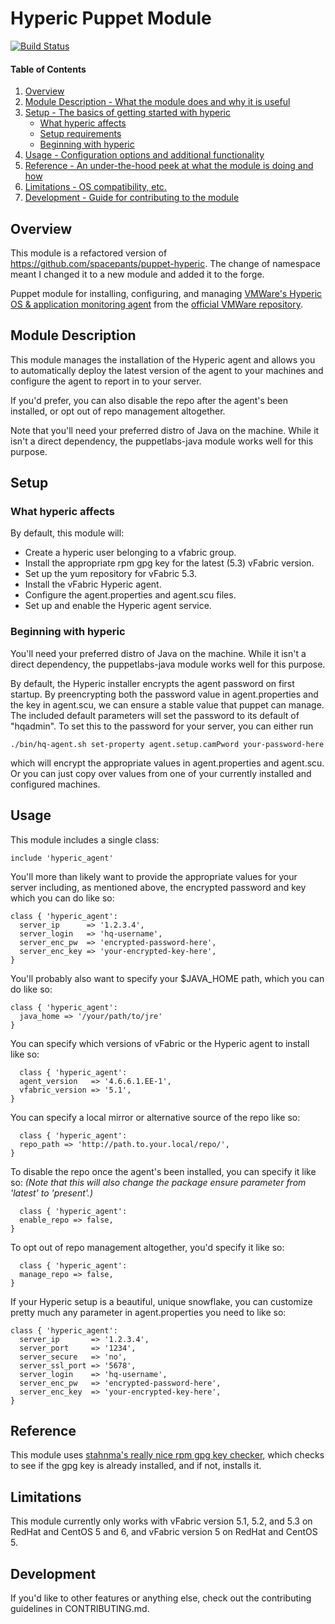 # Hyperic Puppet Module
[![Build Status](https://secure.travis-ci.org/petems/petems-hyperic_agent.svg)](https://travis-ci.org/petems/petems-hyperic_agent)

#### Table of Contents

1. [Overview](#overview)
2. [Module Description - What the module does and why it is useful](#module-description)
3. [Setup - The basics of getting started with hyperic](#setup)
    * [What hyperic affects](#what-hyperic-affects)
    * [Setup requirements](#setup-requirements)
    * [Beginning with hyperic](#beginning-with-hyperic)
4. [Usage - Configuration options and additional functionality](#usage)
5. [Reference - An under-the-hood peek at what the module is doing and how](#reference)
5. [Limitations - OS compatibility, etc.](#limitations)
6. [Development - Guide for contributing to the module](#development)

## Overview

This module is a refactored version of https://github.com/spacepants/puppet-hyperic. The change of namespace meant I changed it to a new module and added it to the forge.

Puppet module for installing, configuring, and managing [VMWare's Hyperic OS & application monitoring agent](http://www.vmware.com/products/vrealize-hyperic) from the [official VMWare repository](http://repo.vmware.com/pub/).

## Module Description

This module manages the installation of the Hyperic agent and allows you to automatically deploy the latest version of the agent to your machines and configure the agent to report in to your server.

If you'd prefer, you can also disable the repo after the agent's been installed, or opt out of repo management altogether.

Note that you'll need your preferred distro of Java on the machine. While it isn't a direct dependency, the puppetlabs-java module works well for this purpose.

## Setup

### What hyperic affects

By default, this module will:
* Create a hyperic user belonging to a vfabric group.
* Install the appropriate rpm gpg key for the latest (5.3) vFabric version.
* Set up the yum repository for vFabric 5.3.
* Install the vFabric Hyperic agent.
* Configure the agent.properties and agent.scu files.
* Set up and enable the Hyperic agent service.

### Beginning with hyperic

You'll need your preferred distro of Java on the machine. While it isn't a direct dependency, the puppetlabs-java module works well for this purpose.

By default, the Hyperic installer encrypts the agent password on first startup. By preencrypting both the password value in agent.properties and the key in agent.scu, we can ensure a stable value that puppet can manage. The included default parameters will set the password to its default of "hqadmin". To set this to the password for your server, you can either run

```shell
./bin/hq-agent.sh set-property agent.setup.camPword your-password-here
```

which will encrypt the appropriate values in agent.properties and agent.scu. Or you can just copy over values from one of your currently installed and configured machines.

## Usage

This module includes a single class:
```puppet
include 'hyperic_agent'
```

You'll more than likely want to provide the appropriate values for your server including, as mentioned above, the encrypted password and key which you can do like so:
```puppet
class { 'hyperic_agent':
  server_ip      => '1.2.3.4',
  server_login   => 'hq-username',
  server_enc_pw  => 'encrypted-password-here',
  server_enc_key => 'your-encrypted-key-here',
}
```

You'll probably also want to specify your $JAVA_HOME path, which you can do like so:
```puppet
class { 'hyperic_agent':
  java_home => '/your/path/to/jre'
}
```

You can specify which versions of vFabric or the Hyperic agent to install like so:
```puppet
  class { 'hyperic_agent':
  agent_version   => '4.6.6.1.EE-1',
  vfabric_version => '5.1',
}
```

You can specify a local mirror or alternative source of the repo like so:
```puppet
  class { 'hyperic_agent':
  repo_path => 'http://path.to.your.local/repo/',
}
```

To disable the repo once the agent's been installed, you can specify it like so: _(Note that this will also change the package ensure parameter from 'latest' to 'present'.)_
```puppet
  class { 'hyperic_agent':
  enable_repo => false,
}
```

To opt out of repo management altogether, you'd specify it like so:
```puppet
  class { 'hyperic_agent':
  manage_repo => false,
}
```

If your Hyperic setup is a beautiful, unique snowflake, you can customize pretty much any parameter in agent.properties you need to like so:
```puppet
class { 'hyperic_agent':
  server_ip       => '1.2.3.4',
  server_port     => '1234',
  server_secure   => 'no',
  server_ssl_port => '5678',
  server_login    => 'hq-username',
  server_enc_pw   => 'encrypted-password-here',
  server_enc_key  => 'your-encrypted-key-here',
}
```

## Reference

This module uses [stahnma's really nice rpm gpg key checker](https://github.com/stahnma/puppet-module-epel/blob/master/manifests/rpm_gpg_key.pp), which checks to see if the gpg key is already installed, and if not, installs it.

## Limitations

This module currently only works with vFabric version 5.1, 5.2, and 5.3 on RedHat and CentOS 5 and 6, and vFabric version 5 on RedHat and CentOS 5.

## Development

If you'd like to other features or anything else, check out the contributing guidelines in CONTRIBUTING.md.


